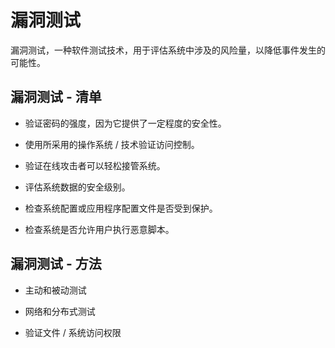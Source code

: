 # 漏洞测试

漏洞测试，一种软件测试技术，用于评估系统中涉及的风险量，以降低事件发生的可能性。

## 漏洞测试 - 清单

* 验证密码的强度，因为它提供了一定程度的安全性。

* 使用所采用的操作系统 / 技术验证访问控制。

* 验证在线攻击者可以轻松接管系统。

* 评估系统数据的安全级别。

* 检查系统配置或应用程序配置文件是否受到保护。

* 检查系统是否允许用户执行恶意脚本。

## 漏洞测试 - 方法

* 主动和被动测试

* 网络和分布式测试

* 验证文件 / 系统访问权限
